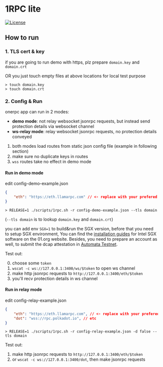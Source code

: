 # 1RPC lite

[![License](https://img.shields.io/badge/license-Apache2-green.svg)](LICENSE)

## How to run

### 1. TLS cert & key

if you are going to run demo with https, plz prepare `domain.key` and `domain.crt`

OR you just touch empty files at above locations for local test purpose

```
> touch domain.key
> touch domain.crt
```

### 2. Config & Run

onerpc app can run in 2 modes:
* **demo mode**: not relay websocket jsonrpc requests, but instead send protection details via websocket channel
* **ws-relay mode**: relay websocket jsonrpc requests, no protection details conveyed

1. both modes load routes from static json config file (example in following section)
2. make sure no duplicate keys in routes
3. `wss` routes take no effect in demo mode


#### Run in demo mode

edit config-demo-example.json
```json
{
    "eth": "https://eth.llamarpc.com" // <- replace with your prefered endpoint
}
```


```
> RELEASE=1 ./scripts/1rpc.sh -r config-demo-example.json --tls domain
```

(`--tls domain` is to lookup `domain.key` and `domain.crt`)

you can add env `SGX=1` to build&run the SGX version, before that you need to setup SGX
environment, You can find the [installation guides](https://download.01.org/intel-sgx/sgx-linux/2.9/docs/)
for Intel SGX software on the 01.org website. Besides, you need to prepare an account as well, to submit the dcap attestation in [Automata Testnet](https://docs.ata.network/protocol/testnet).

Test out:

0. choose some `token`
1. `wscat -c ws://127.0.0.1:3400/ws/$token` to open ws channel
2. make http jsonrpc requests to `http://127.0.0.1:3400/eth/$token`
3. you'll recv protection details in ws channel

#### Run in relay mode

edit config-relay-example.json
```json
{
    "eth": "https://eth.llamarpc.com", // <- replace with your prefered endpoint
    "dot": "wss://rpc.polkadot.io", // etc
}
```

```
> RELEASE=1 ./scripts/1rpc.sh -r config-relay-example.json -d false --tls domain
```

Test out:
1. make http jsonrpc requests to `http://127.0.0.1:3400/eth/$token`
2. or `wscat -c ws://127.0.0.1:3400/dot`, then make jsonrpc requests
